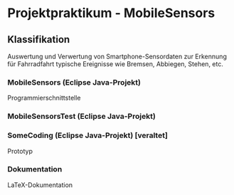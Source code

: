 # Projektpraktikum - MobileSensors

## Klassifikation
Auswertung und Verwertung von Smartphone-Sensordaten 
zur Erkennung für Fahrradfahrt typische Ereignisse wie
Bremsen, Abbiegen, Stehen, etc.

### MobileSensors (Eclipse Java-Projekt)
Programmierschnittstelle

### MobileSensorsTest (Eclipse Java-Projekt)


### SomeCoding (Eclipse Java-Projekt) [veraltet]
Prototyp

### Dokumentation
LaTeX-Dokumentation

